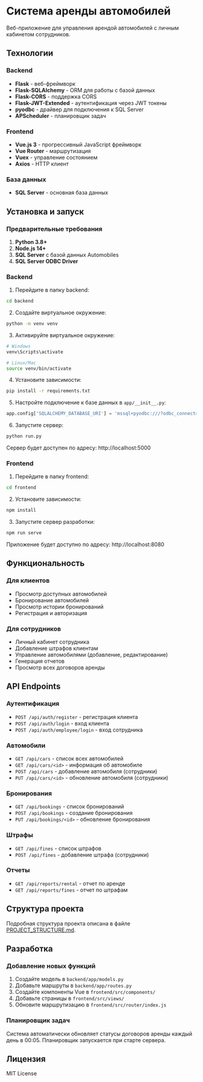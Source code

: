 # Система аренды автомобилей

Веб-приложение для управления арендой автомобилей с личным кабинетом сотрудников.

## Технологии

### Backend
- **Flask** - веб-фреймворк
- **Flask-SQLAlchemy** - ORM для работы с базой данных
- **Flask-CORS** - поддержка CORS
- **Flask-JWT-Extended** - аутентификация через JWT токены
- **pyodbc** - драйвер для подключения к SQL Server
- **APScheduler** - планировщик задач

### Frontend
- **Vue.js 3** - прогрессивный JavaScript фреймворк
- **Vue Router** - маршрутизация
- **Vuex** - управление состоянием
- **Axios** - HTTP клиент

### База данных
- **SQL Server** - основная база данных

## Установка и запуск

### Предварительные требования

1. **Python 3.8+**
2. **Node.js 14+**
3. **SQL Server** с базой данных Automobiles
4. **SQL Server ODBC Driver**

### Backend

1. Перейдите в папку backend:
```bash
cd backend
```

2. Создайте виртуальное окружение:
```bash
python -m venv venv
```

3. Активируйте виртуальное окружение:
```bash
# Windows
venv\Scripts\activate

# Linux/Mac
source venv/bin/activate
```

4. Установите зависимости:
```bash
pip install -r requirements.txt
```

5. Настройте подключение к базе данных в `app/__init__.py`:
```python
app.config['SQLALCHEMY_DATABASE_URI'] = 'mssql+pyodbc:///?odbc_connect=DRIVER={SQL Server};SERVER=YOUR_SERVER;DATABASE=Automobiles;Trusted_Connection=yes;charset=utf8'
```

6. Запустите сервер:
```bash
python run.py
```

Сервер будет доступен по адресу: http://localhost:5000

### Frontend

1. Перейдите в папку frontend:
```bash
cd frontend
```

2. Установите зависимости:
```bash
npm install
```

3. Запустите сервер разработки:
```bash
npm run serve
```

Приложение будет доступно по адресу: http://localhost:8080

## Функциональность

### Для клиентов
- Просмотр доступных автомобилей
- Бронирование автомобилей
- Просмотр истории бронирований
- Регистрация и авторизация

### Для сотрудников
- Личный кабинет сотрудника
- Добавление штрафов клиентам
- Управление автомобилями (добавление, редактирование)
- Генерация отчетов
- Просмотр всех договоров аренды

## API Endpoints

### Аутентификация
- `POST /api/auth/register` - регистрация клиента
- `POST /api/auth/login` - вход клиента
- `POST /api/auth/employee/login` - вход сотрудника

### Автомобили
- `GET /api/cars` - список всех автомобилей
- `GET /api/cars/<id>` - информация об автомобиле
- `POST /api/cars` - добавление автомобиля (сотрудники)
- `PUT /api/cars/<id>` - обновление автомобиля (сотрудники)

### Бронирования
- `GET /api/bookings` - список бронирований
- `POST /api/bookings` - создание бронирования
- `PUT /api/bookings/<id>` - обновление бронирования

### Штрафы
- `GET /api/fines` - список штрафов
- `POST /api/fines` - добавление штрафа (сотрудники)

### Отчеты
- `GET /api/reports/rental` - отчет по аренде
- `GET /api/reports/fines` - отчет по штрафам

## Структура проекта

Подробная структура проекта описана в файле [PROJECT_STRUCTURE.md](PROJECT_STRUCTURE.md).

## Разработка

### Добавление новых функций

1. Создайте модель в `backend/app/models.py`
2. Добавьте маршруты в `backend/app/routes.py`
3. Создайте компоненты Vue в `frontend/src/components/`
4. Добавьте страницы в `frontend/src/views/`
5. Обновите маршрутизацию в `frontend/src/router/index.js`

### Планировщик задач

Система автоматически обновляет статусы договоров аренды каждый день в 00:05. Планировщик запускается при старте сервера.

## Лицензия

MIT License 